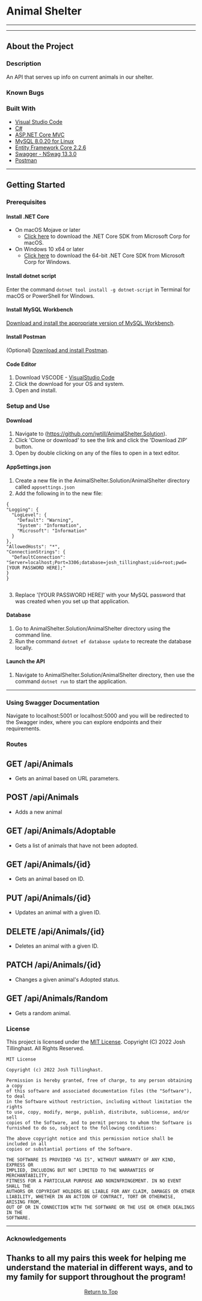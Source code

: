 
# Animal Shelter

------------------------------

    
------------------------------

## About the Project

### Description
An API that serves up info on current animals in our shelter.

### Known Bugs


### Built With
* [Visual Studio Code](https://code.visualstudio.com/)
* [C#](https://docs.microsoft.com/en-us/dotnet/csharp/)
* [ASP.NET Core MVC](https://docs.microsoft.com/en-us/aspnet/core/mvc/overview?view=aspnetcore-3.1)
* [MySQL 8.0.20 for Linux](https://dev.mysql.com/)
* [Entity Framework Core 2.2.6](https://docs.microsoft.com/en-us/ef/core/)
* [Swagger - NSwag 13.3.0](https://docs.microsoft.com/en-us/aspnet/core/tutorials/getting-started-with-nswag?view=aspnetcore-3.1&tabs=visual-studio)
* [Postman](postman.com)

------------------------------

## Getting Started

### Prerequisites

#### Install .NET Core
* On macOS Mojave or later
  * [Click here](https://dotnet.microsoft.com/download/thank-you/dotnet-sdk-2.2.106-macos-x64-installer) to download the .NET Core SDK from Microsoft Corp for macOS.
* On Windows 10 x64 or later
  * [Click here](https://dotnet.microsoft.com/download/thank-you/dotnet-sdk-2.2.203-windows-x64-installer) to download the 64-bit .NET Core SDK from Microsoft Corp for Windows.

#### Install dotnet script
 Enter the command ``dotnet tool install -g dotnet-script`` in Terminal for macOS or PowerShell for Windows.

#### Install MySQL Workbench
 [Download and install the appropriate version of MySQL Workbench](https://dev.mysql.com/downloads/workbench/).

#### Install Postman
(Optional) [Download and install Postman](https://www.postman.com/downloads/).

#### Code Editor

  1) Download VSCODE - [VisualStudio Code](https://www.npmjs.com/)
  2) Click the download for your OS and system.
  3) Open and install.

### Setup and Use

  #### Download

  1) Navigate to (https://github.com/jwtill/AnimalShelter.Solution).
  2) Click 'Clone or download' to see the link and click the 'Download ZIP' button.
  3) Open by double clicking on any of the files to open in a text editor.

  #### AppSettings.json

  1) Create a new file in the AnimalShelter.Solution/AnimalShelter directory called `appsettings.json`
  2) Add the following in to the new file:
  
  ```
{
  "Logging": {
    "LogLevel": {
      "Default": "Warning",
      "System": "Information",
      "Microsoft": "Information"
    }
  },
  "AllowedHosts": "*",
  "ConnectionStrings": {
    "DefaultConnection": "Server=localhost;Port=3306;database=josh_tillinghast;uid=root;pwd=[YOUR PASSWORD HERE];"
  }
}


  ```
  3) Replace '[YOUR PASSWORD HERE]' with your MySQL password that was created when you set up that application.

  #### Database
  1) Go to AnimalShelter.Solution/AnimalShelter directory using the command line.
  2) Run the command `dotnet ef database update` to recreate the database locally.
  
  #### Launch the API
  1) Navigate to AnimalShelter.Solution/AnimalShelter directory, then use the command `dotnet run` to start the application.
 
------------------------------


### Using Swagger Documentation 
Navigate to localhost:5001 or localhost:5000 and you will be redirected to the Swagger index, where you can explore endpoints and their requirements.
### Routes

## GET /api​/Animals
- Gets an animal based on URL parameters.
## POST ​/api​/Animals
- Adds a new animal
## GET /api​/Animals​/Adoptable
- Gets a list of animals that have not been adopted.
## GET /api​/Animals​/{id}
- Gets an animal based on ID.
## PUT /api​/Animals​/{id}
- Updates an animal with a given ID.
## DELETE /api​/Animals​/{id}
- Deletes an animal with a given ID.
## PATCH /api​/Animals​/{id}
- Changes a given animal's Adopted status.
## GET /api​/Animals​/Random
- Gets a random animal.




### License

This project is licensed under the [MIT License](https://opensource.org/licenses/MIT). Copyright (C) 2022 Josh Tillinghast. All Rights Reserved.

```
MIT License

Copyright (c) 2022 Josh Tillinghast.

Permission is hereby granted, free of charge, to any person obtaining a copy
of this software and associated documentation files (the "Software"), to deal
in the Software without restriction, including without limitation the rights
to use, copy, modify, merge, publish, distribute, sublicense, and/or sell
copies of the Software, and to permit persons to whom the Software is
furnished to do so, subject to the following conditions:

The above copyright notice and this permission notice shall be included in all
copies or substantial portions of the Software.

THE SOFTWARE IS PROVIDED "AS IS", WITHOUT WARRANTY OF ANY KIND, EXPRESS OR
IMPLIED, INCLUDING BUT NOT LIMITED TO THE WARRANTIES OF MERCHANTABILITY,
FITNESS FOR A PARTICULAR PURPOSE AND NONINFRINGEMENT. IN NO EVENT SHALL THE
AUTHORS OR COPYRIGHT HOLDERS BE LIABLE FOR ANY CLAIM, DAMAGES OR OTHER
LIABILITY, WHETHER IN AN ACTION OF CONTRACT, TORT OR OTHERWISE, ARISING FROM,
OUT OF OR IN CONNECTION WITH THE SOFTWARE OR THE USE OR OTHER DEALINGS IN THE
SOFTWARE.
```

------------------------------

### Acknowledgements

Thanks to all my pairs this week for helping me understand the material in different ways, and to my family for support throughout the program!
------------------------------

<center><a href="#">Return to Top</a></center>